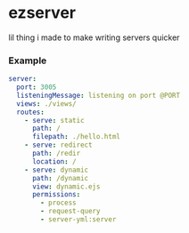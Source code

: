 # ezserver
lil thing i made to make writing servers quicker
### Example
```yml
server:
  port: 3005
  listeningMessage: listening on port @PORT
  views: ./views/
  routes:
    - serve: static
      path: /
      filepath: ./hello.html
    - serve: redirect
      path: /redir
      location: /
    - serve: dynamic
      path: /dynamic
      view: dynamic.ejs
      permissions:
        - process
        - request-query
        - server-yml:server
```